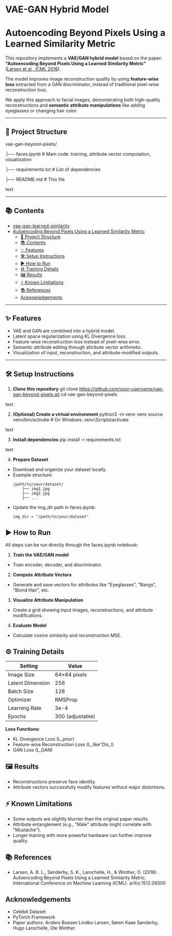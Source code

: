 # VAE-GAN Hybrid Model

# Autoencoding Beyond Pixels Using a Learned Similarity Metric

This repository implements a **VAE/GAN hybrid model** based on the paper:  
**"Autoencoding Beyond Pixels Using a Learned Similarity Metric"**  
([Larsen et al., ICML 2016](https://arxiv.org/abs/1512.09300)).

The model improves image reconstruction quality by using **feature-wise loss** extracted from a GAN discriminator, instead of traditional pixel-wise reconstruction loss.

We apply this approach to facial images, demonstrating both high-quality reconstructions and **semantic attribute manipulations** like adding eyeglasses or changing hair color.

---

## 📂 Project Structure

vae-gan-beyond-pixels/

├── faces.ipynb # Main code: training, attribute vector computation, visualization

├── requirements.txt # List of dependencies

├── README.md # This file

text

---

## 📚 Contents

- [vae-gan-learned-similarity](#vae-gan-learned-similarity)
- [Autoencoding Beyond Pixels Using a Learned Similarity Metric](#autoencoding-beyond-pixels-using-a-learned-similarity-metric)
  - [📂 Project Structure](#-project-structure)
  - [📚 Contents](#-contents)
  - [✨ Features](#-features)
  - [🛠️ Setup Instructions](#️-setup-instructions)
  - [▶️ How to Run](#️-how-to-run)
  - [⚙️ Training Details](#️-training-details)
  - [🖼️ Results](#️-results)
  - [⚡ Known Limitations](#-known-limitations)
  - [📚 References](#-references)
  - [Acknowledgements](#acknowledgements)

---

## ✨ Features

- VAE and GAN are combined into a hybrid model.
- Latent space regularization using KL Divergence loss.
- Feature-wise reconstruction loss instead of pixel-wise error.
- Semantic attribute editing through attribute vector arithmetic.
- Visualization of input, reconstruction, and attribute-modified outputs.

---

## 🛠️ Setup Instructions

1. **Clone this repository**
git clone https://github.com/your-username/vae-gan-beyond-pixels.git
cd vae-gan-beyond-pixels

text

2. **(Optional) Create a virtual environment**
python3 -m venv venv
source venv/bin/activate # On Windows: venv\Scripts\activate

text

3. **Install dependencies**
pip install -r requirements.txt

text

4. **Prepare Dataset**
- Download and organize your dataset locally.
- Example structure:
  ```
  /path/to/your/dataset/
      ├── img1.jpg
      ├── img2.jpg
      ├── ...
  ```
- Update the img_dir path in faces.ipynb:
  ```
  img_dir = "/path/to/your/dataset"
  ```

## ▶️ How to Run

All steps can be run directly through the faces.ipynb notebook:

1. **Train the VAE/GAN model**
- Train encoder, decoder, and discriminator.

2. **Compute Attribute Vectors**
- Generate and save vectors for attributes like "Eyeglasses", "Bangs", "Blond Hair", etc.

3. **Visualize Attribute Manipulation**
- Create a grid showing input images, reconstructions, and attribute modifications.

4. **Evaluate Model**
- Calculate cosine similarity and reconstruction MSE.

## ⚙️ Training Details

| Setting | Value |
|---------|-------|
| Image Size | 64×64 pixels |
| Latent Dimension | 256 |
| Batch Size | 128 |
| Optimizer | RMSProp |
| Learning Rate | 3e-4 |
| Epochs | 300 (adjustable) |

**Loss Functions:**
- KL Divergence Loss (L_prior)
- Feature-wise Reconstruction Loss (L_like^Dis_l)
- GAN Loss (L_GAN)

## 🖼️ Results

- Reconstructions preserve face identity.
- Attribute vectors successfully modify features without major distortions.

## ⚡ Known Limitations

- Some outputs are slightly blurrier than the original paper results.
- Attribute entanglement (e.g., "Male" attribute might correlate with "Mustache").
- Longer training with more powerful hardware can further improve quality.

## 📚 References

- Larsen, A. B. L., Sønderby, S. K., Larochelle, H., & Winther, O. (2016).
Autoencoding Beyond Pixels Using a Learned Similarity Metric.
International Conference on Machine Learning (ICML).
arXiv:1512.09300

##  Acknowledgements

- CelebA Dataset
- PyTorch Framework
- Paper authors: Anders Boesen Lindbo Larsen, Søren Kaae Sønderby, Hugo Larochelle, Ole Winther
